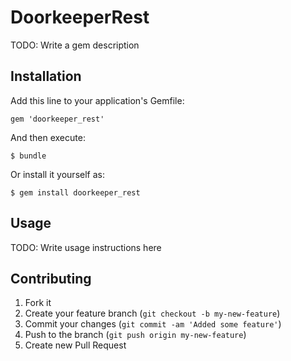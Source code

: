 # DoorkeeperRest

TODO: Write a gem description

## Installation

Add this line to your application's Gemfile:

    gem 'doorkeeper_rest'

And then execute:

    $ bundle

Or install it yourself as:

    $ gem install doorkeeper_rest

## Usage

TODO: Write usage instructions here

## Contributing

1. Fork it
2. Create your feature branch (`git checkout -b my-new-feature`)
3. Commit your changes (`git commit -am 'Added some feature'`)
4. Push to the branch (`git push origin my-new-feature`)
5. Create new Pull Request

